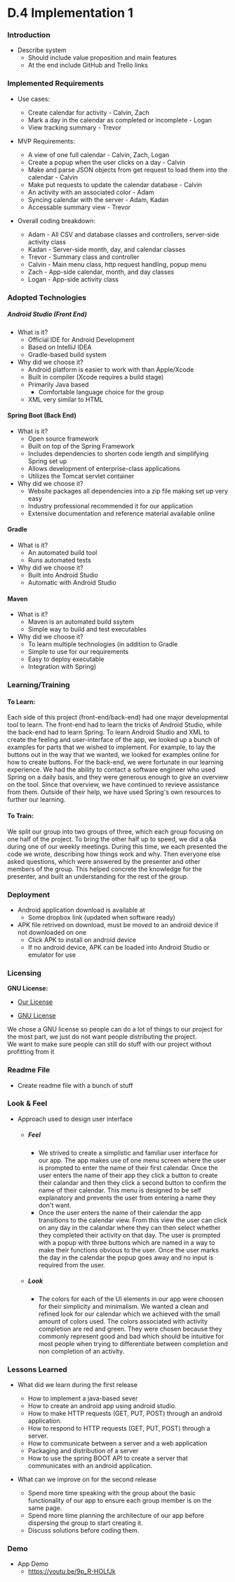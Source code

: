 # D.4 Implementation 1  

### Introduction  
- Describe system  
    - Should include value proposition and main features  
    - At the end include GitHub and Trello links  

### Implemented Requirements 
- Use cases:
    - Create calendar for activity - Calvin, Zach
    - Mark a day in the calendar as completed or incomplete - Logan
    - View tracking summary - Trevor

- MVP Requirements:
    - A view of one full calendar - Calvin, Zach, Logan
    - Create a popup when the user clicks on a day - Calvin
    - Make and parse JSON objects from get request to load them into the calendar - Calvin
    - Make put requests to update the calendar database - Calvin
    - An activity with an associated color - Adam
    - Syncing calendar with the server - Adam, Kadan
    - Accessable summary view - Trevor
    
- Overall coding breakdown:
    - Adam - All CSV and database classes and controllers, server-side activity class
    - Kadan - Server-side month, day, and calendar classes
    - Trevor - Summary class and controller
    - Calvin - Main menu class, http request handling, popup menu
    - Zach - App-side calendar, month, and day classes
    - Logan - App-side activity class

### Adopted Technologies  
##### Android Studio (Front End)  
- What is it?  
    - Official IDE for Android Development  
    - Based on IntelliJ IDEA  
    - Gradle-based build system  
- Why did we choose it?  
    - Android platform is easier to work with than Apple/Xcode  
    - Built in compiler (Xcode requires a build stage)  
    - Primarily Java based  
        - Comfortable language choice for the group  
    - XML very similar to HTML  
	
#### Spring Boot (Back End)
- What is it?
    - Open source framework
    - Built on top of the Spring Framework
    - Includes dependencies to shorten code length and simplifying Spring set up
    - Allows development of enterprise-class applications
    - Utilizes the Tomcat servlet container
- Why did we choose it?
    - Website packages all dependencies into a zip file making set up very easy
    - Industry professional recommended it for our application
    - Extensive documentation and reference material available online
#### Gradle
- What is it?
    - An automated build tool
    - Runs automated tests
- Why did we choose it?
    - Built into Android Studio
    - Automatic with Android Studio
#### Maven
- What is it?
    - Maven is an automated build ssytem
    - Simple way to build and test executables
- Why did we choose it?
    - To learn multiple technologies (in addition to Gradle  
    - Simple to use for our requirements
    - Easy to deploy executable
    - Integration with Spring)

### Learning/Training
#### To Learn:  
Each side of this project (front-end/back-end) had one major developmental tool to learn. The front-end had to learn the tricks of Android Studio, while the back-end had to learn Spring. To learn Android Studio and XML to create the feeling and user-interface of the app, we looked up a bunch of examples for parts that we wished to implement. For example, to lay the buttons out in the way that we wanted, we looked for examples online for how to create buttons.
For the back-end, we were fortunate in our learning experience. We had the ability to contact a software engineer who used Spring on a daily basis, and they were generous enough to give an overview on the tool. Since that overview, we have continued to revieve assistance from them. Outside of their help, we have used Spring's own resources to further our learning. 
  
#### To Train:  
We split our group into two groups of three, which each group focusing on one half of the project. To bring the other half up to speed, we did a q&a during one of our weekly meetings. During this time, we each presented the code we wrote, describing how things work and why. Then everyone else asked questions, which were answered by the presenter and other members of the group. This helped concrete the knowledge for the presenter, and built an understanding for the rest of the group. 

### Deployment
- Android application download is available at
    - Some dropbox link (updated when software ready)
- APK file retrived on download, must be moved to an android device if not downloaded on one
    - Click APK to install on android device
    - If no android device, APK can be loaded into Android Studio or emulator for use

### Licensing

**GNU License:**  
   - [Our License](https://github.com/TJohnsonAZ/Calandar-Project/blob/zak52_branch/LICENCES)  
   
   - [GNU License](https://choosealicense.com/licenses/gpl-3.0/)  

We chose a GNU license so people can do a lot of things to our project for the most part, we just do not want people distributing the project.  
We want to make sure people can still do stuff with our project without profitting from it
   
### Readme File
- Create readme file with a bunch of stuff

### Look & Feel
- Approach used to design user interface
  - ##### Feel
    - We strived to create a simplistic and familiar user interface for our app. The app makes use of one menu screen where the user is prompted to enter the name of their first calendar.
      Once the user enters the name of their app they click a button to create their calandar and then they click a second button to confirm the name of their calendar. This menu is designed
      to be self explanatory and prevents the user from entering a name they don't want.
    - Once the user enters the name of their calendar the app transitions to the calendar view. From this view the user can click on any day in the calandar where they can then select
      whether they completed their activity on that day. The user is prompted with a popup with three buttons which are named in a way to make their functions obvious to the user. Once the user
      marks the day in the calendar the popup goes away and no input is required from the user.
  - ##### Look
    - The colors for each of the UI elements in our app were choosen for their simplicity and minimalism. We wanted a clean and refined look for our calendar which we achieved with the small
      amount of colors used. The colors associated with activity completion are red and green. They were chosen because they commonly represent good and bad which should be intuitive for most people
      when trying to differentiate between completion and non completion of an activity.



### Lessons Learned
- What did we learn during the first release
  - How to implement a java-based sever
  - How to create an android app using android studio.
  - How to make HTTP requests (GET, PUT, POST) through an android application.
  - How to respond to HTTP requests (GET, PUT, POST) through a server.
  - How to communicate between a server and a web application
  - Packaging and distribution of a server
  - How to use the spring BOOT API to create a server that communicates with an android application.
  
- What can we improve on for the second release
  - Spend more time speaking with the group about the basic functionality of our app to ensure each group member is on the same page.
  - Spend more time planning the architecture of our app before dispersing the group to start creating it.
  - Discuss solutions before coding them.

### Demo
- App Demo
    - https://youtu.be/9p_R-HOLfJk
